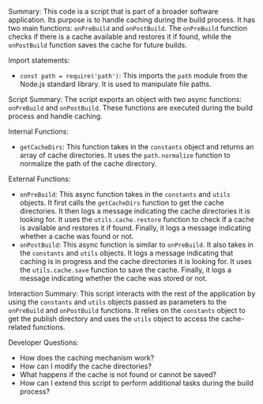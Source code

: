 Summary:
This code is a script that is part of a broader software application. Its purpose is to handle caching during the build process. It has two main functions: `onPreBuild` and `onPostBuild`. The `onPreBuild` function checks if there is a cache available and restores it if found, while the `onPostBuild` function saves the cache for future builds.

Import statements:
- `const path = require('path')`: This imports the `path` module from the Node.js standard library. It is used to manipulate file paths.

Script Summary:
The script exports an object with two async functions: `onPreBuild` and `onPostBuild`. These functions are executed during the build process and handle caching.

Internal Functions:
- `getCacheDirs`: This function takes in the `constants` object and returns an array of cache directories. It uses the `path.normalize` function to normalize the path of the cache directory.

External Functions:
- `onPreBuild`: This async function takes in the `constants` and `utils` objects. It first calls the `getCacheDirs` function to get the cache directories. It then logs a message indicating the cache directories it is looking for. It uses the `utils.cache.restore` function to check if a cache is available and restores it if found. Finally, it logs a message indicating whether a cache was found or not.
- `onPostBuild`: This async function is similar to `onPreBuild`. It also takes in the `constants` and `utils` objects. It logs a message indicating that caching is in progress and the cache directories it is looking for. It uses the `utils.cache.save` function to save the cache. Finally, it logs a message indicating whether the cache was stored or not.

Interaction Summary:
This script interacts with the rest of the application by using the `constants` and `utils` objects passed as parameters to the `onPreBuild` and `onPostBuild` functions. It relies on the `constants` object to get the publish directory and uses the `utils` object to access the cache-related functions.

Developer Questions:
- How does the caching mechanism work?
- How can I modify the cache directories?
- What happens if the cache is not found or cannot be saved?
- How can I extend this script to perform additional tasks during the build process?